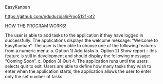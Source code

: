 EasyKanban

https://github.com/nduduzojali/Prog5121-pt2 

HOW THE PROGRAM WORKS!

The user is able to add tasks to the application if they have logged in successfully.
The applications displays the welcome message: “Welcome to EasyKanban”.
The user is then able to choose one of the following features from a numeric menu: a. Option 1) Add tasks  b. Option 2) Show report - this feature is still in development and should display the following message: “Coming Soon”. c. Option 3) Quit  4.
The application runs until the users selects quit to exit. 
Users are able to define how many tasks they wish to enter when the application starts, the application allows the user to enter only the set number of tasks
